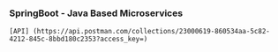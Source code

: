### SpringBoot - Java Based Microservices

    [API] (https://api.postman.com/collections/23000619-860534aa-5c82-4212-845c-8bbd180c2353?access_key=)